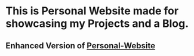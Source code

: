 # This is Personal Website made for showcasing my Projects and a Blog.

## Enhanced Version of [Personal-Website](https://github.com/Mohak-CODING-HEAVEN/Personal-Website.git)
